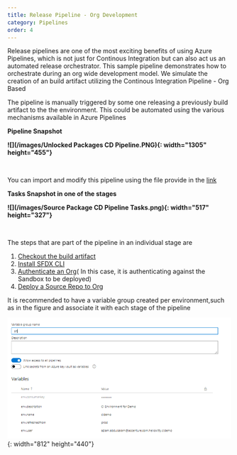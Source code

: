 ```yaml
---
title: Release Pipeline - Org Development
category: Pipelines
order: 4
---
```


Release pipelines are one of the most exciting benefits of using Azure Pipelines, which is not just for Continous Integration but can also act us an automated release orchestrator. This sample pipeline demonstrates how to orchestrate during an org wide development model. We simulate the creation of an build artifact utilizing the Continous Integration Pipeline - Org Based

The pipeline is manually triggered by some one releasing a previously build artifact to the the environment. This could be automated using the various mechanisms available in Azure Pipelines

**Pipeline Snapshot**

**![](/images/Unlocked Packages CD Pipeline.PNG){: width="1305" height="455"}**

&nbsp;

You can import and modify this pipeline using the file provide in the [link](https://raw.githubusercontent.com/azlamsalam/sfpowerscripts/master/SamplePipelines/sfpowerscripts-sample-pipelines/ReleaseDefinitions/Source%20Package%20Deployment%20Pipeline%20using%20sfpowerscripts.json)

**Tasks Snapshot in one of the stages**

**![](/images/Source Package CD Pipeline Tasks.png){: width="517" height="327"}**

&nbsp;

The steps that are part of the pipeline in an individual stage are

1. [Checkout the build artifact](/Tasks/Deployment-Tasks/Checkout%20a%20build%20artifact/)
2. [Install SFDX CLI](/Tasks/Common-Utility-Tasks/Install%20SFDX%20CLI/)
3. [Authenticate an Org](/Tasks/Common-Utility-Tasks/Authenticate%20an%20Org/)( In this case, it is authenticating against the Sandbox to be deployed)
4. [Deploy a&nbsp;Source Repo to Org](/Tasks/Deployment-Tasks/Deploy%20Source%20to%20Org/)

It is recommended to have a variable group created per environment,such as in the figure and associate it with each stage of the pipeline

![](/images/variable_group_for_envs.png){: width="812" height="440"}